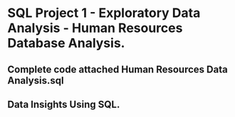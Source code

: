 # SQL Project 1 - Exploratory Data Analysis - Human Resources Database Analysis.

## Complete code attached Human Resources Data Analysis.sql

## Data Insights Using SQL.
